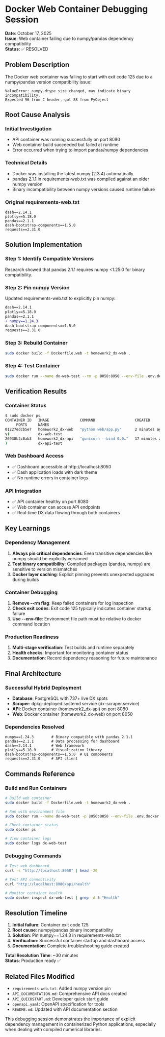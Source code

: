 # Docker Web Container Debugging Session

**Date**: October 17, 2025  
**Issue**: Web container failing due to numpy/pandas dependency compatibility  
**Status**: ✅ RESOLVED

## Problem Description

The Docker web container was failing to start with exit code 125 due to a numpy/pandas version compatibility issue:

```
ValueError: numpy.dtype size changed, may indicate binary incompatibility. 
Expected 96 from C header, got 88 from PyObject
```

## Root Cause Analysis

### Initial Investigation
- API container was running successfully on port 8080
- Web container build succeeded but failed at runtime
- Error occurred when trying to import pandas/numpy dependencies

### Technical Details
- Docker was installing the latest numpy (2.3.4) automatically
- pandas 2.1.1 in requirements-web.txt was compiled against an older numpy version
- Binary incompatibility between numpy versions caused runtime failure

### Original requirements-web.txt
```
dash==2.14.1
plotly==5.18.0
pandas==2.1.1
dash-bootstrap-components==1.5.0
requests==2.31.0
```

## Solution Implementation

### Step 1: Identify Compatible Versions
Research showed that pandas 2.1.1 requires numpy <1.25.0 for binary compatibility.

### Step 2: Pin numpy Version
Updated requirements-web.txt to explicitly pin numpy:

```diff
dash==2.14.1
plotly==5.18.0
pandas==2.1.1
+ numpy==1.24.3
dash-bootstrap-components==1.5.0
requests==2.31.0
```

### Step 3: Rebuild Container
```bash
sudo docker build -f Dockerfile.web -t homework2_dx-web .
```

### Step 4: Test Container
```bash
sudo docker run --name dx-web-test --rm -p 8050:8050 --env-file .env.docker --network host homework2_dx-web
```

## Verification Results

### Container Status
```bash
$ sudo docker ps
CONTAINER ID   IMAGE              COMMAND                  CREATED          STATUS                
     PORTS     NAMES                                                                              
01227edcb5e7   homework2_dx-web   "python web/app.py"      2 minutes ago    Up 2 minutes (unhealth
y)             dx-web-test                                                                        
26938b2c0ab3   homework2_dx-api   "gunicorn --bind 0.0…"   17 minutes ago   Up 17 minutes (healthy
)              dx-api-test
```

### Web Dashboard Access
- ✅ Dashboard accessible at http://localhost:8050
- ✅ Dash application loads with dark theme
- ✅ No runtime errors in container logs

### API Integration
- ✅ API container healthy on port 8080
- ✅ Web container can access API endpoints
- ✅ Real-time DX data flowing through both containers

## Key Learnings

### Dependency Management
1. **Always pin critical dependencies**: Even transitive dependencies like numpy should be explicitly versioned
2. **Test binary compatibility**: Compiled packages (pandas, numpy) are sensitive to version mismatches
3. **Docker layer caching**: Explicit pinning prevents unexpected upgrades during builds

### Container Debugging
1. **Remove --rm flag**: Keep failed containers for log inspection
2. **Check exit codes**: Exit code 125 typically indicates container startup failure
3. **Use --env-file**: Environment file path must be relative to docker command location

### Production Readiness
1. **Multi-stage verification**: Test builds and runtime separately
2. **Health checks**: Important for monitoring container status
3. **Documentation**: Record dependency reasoning for future maintenance

## Final Architecture

### Successful Hybrid Deployment
- **Database**: PostgreSQL with 737+ live DX spots
- **Scraper**: dpkg-deployed systemd service (dx-scraper.service)  
- **API**: Docker container (homework2_dx-api) on port 8080
- **Web**: Docker container (homework2_dx-web) on port 8050

### Dependencies Resolved
```
numpy==1.24.3        # Binary compatible with pandas 2.1.1
pandas==2.1.1        # Data processing for dashboard
dash==2.14.1         # Web framework
plotly==5.18.0       # Visualization library
dash-bootstrap-components==1.5.0  # UI components
requests==2.31.0     # API client
```

## Commands Reference

### Build and Run Containers
```bash
# Build web container
sudo docker build -f Dockerfile.web -t homework2_dx-web .

# Run with environment file
sudo docker run --name dx-web-test -p 8050:8050 --env-file .env.docker --network host homework2_dx-web

# Check container status
sudo docker ps

# View container logs
sudo docker logs dx-web-test
```

### Debugging Commands
```bash
# Test web dashboard
curl -s "http://localhost:8050" | head -20

# Test API connectivity  
curl "http://localhost:8080/api/health"

# Monitor container health
sudo docker inspect dx-web-test | grep -A 5 "Health"
```

## Resolution Timeline

1. **Initial failure**: Container exit code 125
2. **Root cause**: numpy/pandas binary incompatibility  
3. **Solution**: Pin numpy==1.24.3 in requirements-web.txt
4. **Verification**: Successful container startup and dashboard access
5. **Documentation**: Complete troubleshooting guide created

**Total Resolution Time**: ~30 minutes  
**Status**: Production ready ✅

## Related Files Modified

- `requirements-web.txt`: Added numpy version pin
- `API_DOCUMENTATION.md`: Comprehensive API docs created  
- `API_QUICKSTART.md`: Developer quick start guide
- `openapi.yaml`: OpenAPI specification for tools
- `README.md`: Updated with API documentation section

This debugging session demonstrates the importance of explicit dependency management in containerized Python applications, especially when dealing with compiled numerical libraries.
